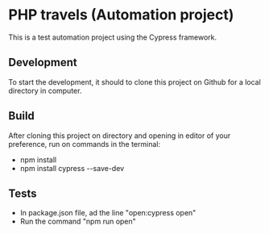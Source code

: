 # PHP travels (Automation project)
This is a test automation project using the Cypress framework. 

## Development
To start the development, it should to clone this project on Github for a local directory in computer. 

## Build
After cloning this project on directory and opening in editor of your preference, 
run on commands in the terminal: 

- npm install
- npm install cypress --save-dev

## Tests
- In package.json file, ad the line  "open:cypress open"
- Run the command "npm run open"
